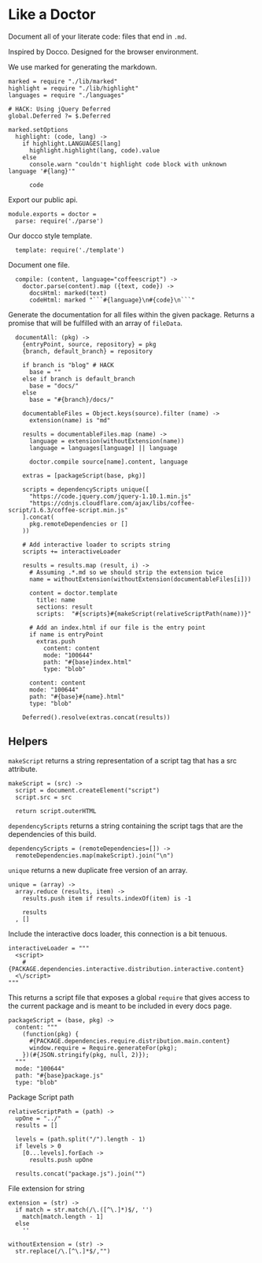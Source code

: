 Like a Doctor
=============

Document all of your literate code: files that end in `.md`.

Inspired by Docco. Designed for the browser environment.

We use marked for generating the markdown.

    marked = require "./lib/marked"
    highlight = require "./lib/highlight"
    languages = require "./languages"

    # HACK: Using jQuery Deferred
    global.Deferred ?= $.Deferred

    marked.setOptions
      highlight: (code, lang) ->
        if highlight.LANGUAGES[lang]
          highlight.highlight(lang, code).value
        else
          console.warn "couldn't highlight code block with unknown language '#{lang}'"

          code

Export our public api.

    module.exports = doctor =
      parse: require('./parse')

Our docco style template.

      template: require('./template')

Document one file.

      compile: (content, language="coffeescript") ->
        doctor.parse(content).map ({text, code}) ->        
          docsHtml: marked(text)
          codeHtml: marked "```#{language}\n#{code}\n```"

Generate the documentation for all files within the given package. Returns a
promise that will be fulfilled with an array of `fileData`.

      documentAll: (pkg) ->
        {entryPoint, source, repository} = pkg
        {branch, default_branch} = repository

        if branch is "blog" # HACK
          base = ""
        else if branch is default_branch
          base = "docs/"
        else
          base = "#{branch}/docs/"

        documentableFiles = Object.keys(source).filter (name) ->
          extension(name) is "md"

        results = documentableFiles.map (name) ->
          language = extension(withoutExtension(name))
          language = languages[language] || language

          doctor.compile source[name].content, language

        extras = [packageScript(base, pkg)]

        scripts = dependencyScripts unique([
          "https://code.jquery.com/jquery-1.10.1.min.js"
          "https://cdnjs.cloudflare.com/ajax/libs/coffee-script/1.6.3/coffee-script.min.js"
        ].concat(
          pkg.remoteDependencies or []
        ))

        # Add interactive loader to scripts string
        scripts += interactiveLoader

        results = results.map (result, i) ->
          # Assuming .*.md so we should strip the extension twice
          name = withoutExtension(withoutExtension(documentableFiles[i]))

          content = doctor.template
            title: name
            sections: result
            scripts:  "#{scripts}#{makeScript(relativeScriptPath(name))}"

          # Add an index.html if our file is the entry point
          if name is entryPoint
            extras.push
              content: content
              mode: "100644"
              path: "#{base}index.html"
              type: "blob"

          content: content
          mode: "100644"
          path: "#{base}#{name}.html"
          type: "blob"

        Deferred().resolve(extras.concat(results))

Helpers
-------

`makeScript` returns a string representation of a script tag that has a src
attribute.

    makeScript = (src) ->
      script = document.createElement("script")
      script.src = src

      return script.outerHTML

`dependencyScripts` returns a string containing the script tags that are
the dependencies of this build.

    dependencyScripts = (remoteDependencies=[]) ->
      remoteDependencies.map(makeScript).join("\n")

`unique` returns a new duplicate free version of an array.

    unique = (array) ->
      array.reduce (results, item) ->
        results.push item if results.indexOf(item) is -1

        results
      , []

Include the interactive docs loader, this connection is a bit tenuous.

    interactiveLoader = """
      <script>
        #{PACKAGE.dependencies.interactive.distribution.interactive.content}
      <\/script>
    """

This returns a script file that exposes a global `require` that gives access to
the current package and is meant to be included in every docs page.

    packageScript = (base, pkg) ->
      content: """
        (function(pkg) {
          #{PACKAGE.dependencies.require.distribution.main.content}
          window.require = Require.generateFor(pkg);
        })(#{JSON.stringify(pkg, null, 2)});
      """
      mode: "100644"
      path: "#{base}package.js"
      type: "blob"

Package Script path

    relativeScriptPath = (path) ->
      upOne = "../"
      results = []

      levels = (path.split("/").length - 1)
      if levels > 0
        [0...levels].forEach ->
          results.push upOne

      results.concat("package.js").join("")

File extension for string

    extension = (str) ->
      if match = str.match(/\.([^\.]*)$/, '')
        match[match.length - 1]
      else
        ''

    withoutExtension = (str) ->
      str.replace(/\.[^\.]*$/,"")
